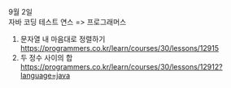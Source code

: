 9월 2일  
자바 코딩 테스트 연스  => 프로그래머스  
1. 문자열 내 마음대로 정렬하기  
https://programmers.co.kr/learn/courses/30/lessons/12915  
2. 두 정수 사이의 합  
https://programmers.co.kr/learn/courses/30/lessons/12912?language=java  

